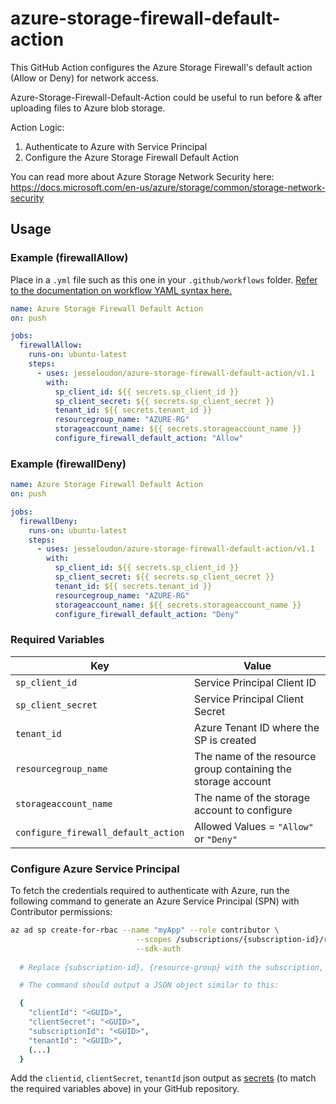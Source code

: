 # azure-storage-firewall-default-action
This GitHub Action configures the Azure Storage Firewall's default action (Allow or Deny) for network access.

Azure-Storage-Firewall-Default-Action could be useful to run before & after uploading files to Azure blob storage.

Action Logic:
1. Authenticate to Azure with Service Principal
2. Configure the Azure Storage Firewall Default Action

You can read more about Azure Storage Network Security here:
https://docs.microsoft.com/en-us/azure/storage/common/storage-network-security

## Usage

### Example (firewallAllow)

Place in a `.yml` file such as this one in your `.github/workflows` folder. [Refer to the documentation on workflow YAML syntax here.](https://help.github.com/en/articles/workflow-syntax-for-github-actions)

```yaml
name: Azure Storage Firewall Default Action
on: push

jobs:
  firewallAllow:
    runs-on: ubuntu-latest
    steps:
      - uses: jesseloudon/azure-storage-firewall-default-action/v1.1
        with:
          sp_client_id: ${{ secrets.sp_client_id }}
          sp_client_secret: ${{ secrets.sp_client_secret }}
          tenant_id: ${{ secrets.tenant_id }}
          resourcegroup_name: "AZURE-RG"
          storageaccount_name: ${{ secrets.storageaccount_name }}
          configure_firewall_default_action: "Allow"
```
          
### Example (firewallDeny)
```yaml
name: Azure Storage Firewall Default Action
on: push

jobs:
  firewallDeny:
    runs-on: ubuntu-latest
    steps:
      - uses: jesseloudon/azure-storage-firewall-default-action/v1.1
        with:
          sp_client_id: ${{ secrets.sp_client_id }}
          sp_client_secret: ${{ secrets.sp_client_secret }}
          tenant_id: ${{ secrets.tenant_id }}
          resourcegroup_name: "AZURE-RG"
          storageaccount_name: ${{ secrets.storageaccount_name }}
          configure_firewall_default_action: "Deny"
```

### Required Variables

| Key | Value |
| ------------- | ------------- |
| `sp_client_id` | Service Principal Client ID |
| `sp_client_secret` | Service Principal Client Secret |
| `tenant_id` | Azure Tenant ID where the SP is created |
| `resourcegroup_name` | The name of the resource group containing the storage account |
| `storageaccount_name` | The name of the storage account to configure |
| `configure_firewall_default_action` | Allowed Values = `"Allow"` or `"Deny"` |


### Configure Azure Service Principal

To fetch the credentials required to authenticate with Azure, run the following command to generate an Azure Service Principal (SPN) with Contributor permissions:

```sh
az ad sp create-for-rbac --name "myApp" --role contributor \
                            --scopes /subscriptions/{subscription-id}/resourceGroups/{resource-group} \
                            --sdk-auth
                            
  # Replace {subscription-id}, {resource-group} with the subscription, resource group where your storage account is setup.

  # The command should output a JSON object similar to this:

  {
    "clientId": "<GUID>",
    "clientSecret": "<GUID>",
    "subscriptionId": "<GUID>",
    "tenantId": "<GUID>",
    (...)
  }
```
Add the `clientid`, `clientSecret`, `tenantId` json output as [secrets](https://aka.ms/create-secrets-for-GitHub-workflows) (to match the required variables above) in your GitHub repository. 
